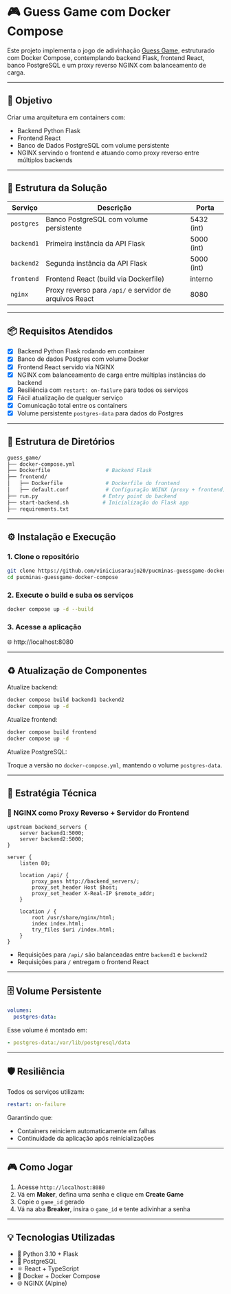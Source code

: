 
# 🎮 Guess Game com Docker Compose

Este projeto implementa o jogo de adivinhação [Guess Game](https://github.com/fams/guess_game), estruturado com Docker Compose, contemplando backend Flask, frontend React, banco PostgreSQL e um proxy reverso NGINX com balanceamento de carga.

---

## 🎯 Objetivo

Criar uma arquitetura em containers com:

- Backend Python Flask
- Frontend React
- Banco de Dados PostgreSQL com volume persistente
- NGINX servindo o frontend e atuando como proxy reverso entre múltiplos backends

---

## 🧱 Estrutura da Solução

| Serviço    | Descrição                                               | Porta     |
|------------|---------------------------------------------------------|-----------|
| `postgres` | Banco PostgreSQL com volume persistente                 | 5432 (int)|
| `backend1` | Primeira instância da API Flask                         | 5000 (int)|
| `backend2` | Segunda instância da API Flask                          | 5000 (int)|
| `frontend` | Frontend React (build via Dockerfile)                   | interno   |
| `nginx`    | Proxy reverso para `/api/` e servidor de arquivos React | 8080      |

---

## 📦 Requisitos Atendidos

- [x] Backend Python Flask rodando em container
- [x] Banco de dados Postgres com volume Docker
- [x] Frontend React servido via NGINX
- [x] NGINX com balanceamento de carga entre múltiplas instâncias do backend
- [x] Resiliência com `restart: on-failure` para todos os serviços
- [x] Fácil atualização de qualquer serviço
- [x] Comunicação total entre os containers
- [x] Volume persistente `postgres-data` para dados do Postgres

---

## 📁 Estrutura de Diretórios

```bash
guess_game/
├── docker-compose.yml
├── Dockerfile                  # Backend Flask
├── frontend/
│   ├── Dockerfile              # Dockerfile do frontend
│   ├── default.conf            # Configuração NGINX (proxy + frontend)
├── run.py                     # Entry point do backend
├── start-backend.sh           # Inicialização do Flask app
├── requirements.txt
```

---

## ⚙️ Instalação e Execução

### 1. Clone o repositório

```bash
git clone https://github.com/viniciusaraujo20/pucminas-guessgame-docker-compose.git
cd pucminas-guessgame-docker-compose
```

### 2. Execute o build e suba os serviços

```bash
docker compose up -d --build
```

### 3. Acesse a aplicação

🌐 http://localhost:8080

---

## ♻️ Atualização de Componentes

Atualize backend:

```bash
docker compose build backend1 backend2
docker compose up -d
```

Atualize frontend:

```bash
docker compose build frontend
docker compose up -d
```

Atualize PostgreSQL:

Troque a versão no `docker-compose.yml`, mantendo o volume `postgres-data`.

---

## 🧠 Estratégia Técnica

### 🔀 NGINX como Proxy Reverso + Servidor do Frontend

```nginx
upstream backend_servers {
    server backend1:5000;
    server backend2:5000;
}

server {
    listen 80;

    location /api/ {
        proxy_pass http://backend_servers/;
        proxy_set_header Host $host;
        proxy_set_header X-Real-IP $remote_addr;
    }

    location / {
        root /usr/share/nginx/html;
        index index.html;
        try_files $uri /index.html;
    }
}
```

- Requisições para `/api/` são balanceadas entre `backend1` e `backend2`
- Requisições para `/` entregam o frontend React

---

## 🗄️ Volume Persistente

```yaml
volumes:
  postgres-data:
```

Esse volume é montado em:

```yaml
- postgres-data:/var/lib/postgresql/data
```

---

## 🛡️ Resiliência

Todos os serviços utilizam:

```yaml
restart: on-failure
```

Garantindo que:

- Containers reiniciem automaticamente em falhas
- Continuidade da aplicação após reinicializações

---

## 🎮 Como Jogar

1. Acesse `http://localhost:8080`
2. Vá em **Maker**, defina uma senha e clique em **Create Game**
3. Copie o `game_id` gerado
4. Vá na aba **Breaker**, insira o `game_id` e tente adivinhar a senha

---

## 💡 Tecnologias Utilizadas

- 🐍 Python 3.10 + Flask
- 🐘 PostgreSQL
- ⚛️ React + TypeScript
- 🐳 Docker + Docker Compose
- 🌐 NGINX (Alpine)
